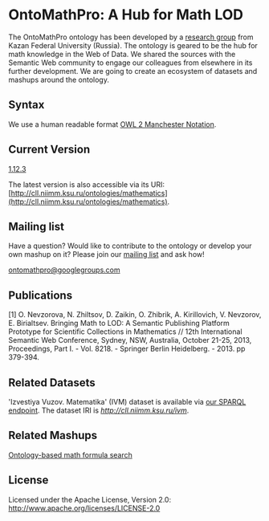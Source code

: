 OntoMathPro: A Hub for Math LOD
===============================

The OntoMathPro ontology has been developed by a [research group](https://github.com/CLLKazan) from Kazan Federal University (Russia). The ontology is geared to be the hub for math knowledge in the Web of Data. We shared the sources with the Semantic Web community to engage our colleagues from elsewhere in its further development. We are going to create an ecosystem of datasets and mashups around the ontology.



Syntax
---------------
We use a human readable format [OWL 2 Manchester Notation](http://www.w3.org/TR/owl2-manchester-syntax/).

Current Version
---------------
[1.12.3](https://github.com/CLLKazan/OntoMathPro/archive/1.12.3.zip)

The latest version is also accessible via its URI: [http://cll.niimm.ksu.ru/ontologies/mathematics](http://cll.niimm.ksu.ru/ontologies/mathematics). 

Mailing list
------------

Have a question? Would like to contribute to the ontology or develop your own mashup on it? Please join our [mailing list](https://groups.google.com/d/forum/ontomathpro) and ask how!

ontomathpro@googlegroups.com

Publications
----------------
[1] O. Nevzorova, N. Zhiltsov, D. Zaikin, O. Zhibrik, A. Kirillovich, V. Nevzorov, E. Birialtsev. Bringing Math to LOD: A Semantic Publishing Platform Prototype for Scientific Collections in Mathematics // 12th International Semantic Web Conference, Sydney, NSW, Australia, October 21-25, 2013, Proceedings, Part I. - Vol. 8218. - Springer Berlin Heidelberg. - 2013. pp 379-394.

Related Datasets
----------------
'Izvestiya Vuzov. Matematika' (IVM) dataset is available via [our SPARQL endpoint](http://cll.niimm.ksu.ru:8890/sparql). The dataset IRI is *http://cll.niimm.ksu.ru/ivm*.

Related Mashups
----------------
[Ontology-based math formula search](https://github.com/CLLKazan/MathSearch)


License
---------------------

Licensed under the Apache License, Version 2.0: http://www.apache.org/licenses/LICENSE-2.0

